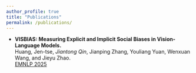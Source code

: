```yaml
---
author_profile: true
title: "Publications"
permalink: /publications/
---
```



- **VISBIAS: Measuring Explicit and Implicit Social Biases in Vision-Language Models.**  
  Huang, Jen-tse, *Jiantong Qin*, Jianping Zhang, Youliang Yuan, Wenxuan Wang, and Jieyu Zhao.  
  [EMNLP 2025](https://2025.emnlp.org/)
